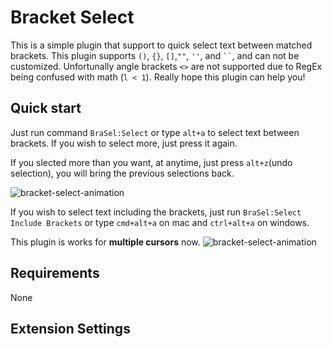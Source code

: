 # Bracket Select
This is a simple plugin that support to quick select text between matched brackets.
This plugin supports `()`, `{}`, `[]`,`""`, `''`, and ``` `` ```, and can not be customized.  Unfortunally angle brackets `<>` are not supported due to RegEx being confused with math (`l < 1`).
Really hope this plugin can help you!


## Quick start
Just run command `BraSel:Select` or type `alt+a` to select text between brackets. If you wish to select more, just press it again.

If you slected more than you want, at anytime, just press `alt+z`(undo selection), you will bring the previous selections back.

![bracket-select-animation](bracket-select-undo.gif)
  
If you wish to select text including the brackets, just run `BraSel:Select Include Brackets` or type `cmd+alt+a` on mac and `ctrl+alt+a` on windows.

This plugin is works for **multiple cursors**  now.
![bracket-select-animation](bracket-select.gif)

## Requirements
None

## Extension Settings

